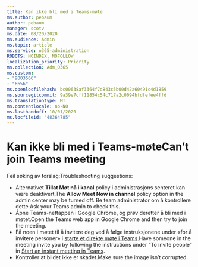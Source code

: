 ```yaml
---
title: Kan ikke bli med i Teams-møte
ms.author: pebaum
author: pebaum
manager: scotv
ms.date: 08/20/2020
ms.audience: Admin
ms.topic: article
ms.service: o365-administration
ROBOTS: NOINDEX, NOFOLLOW
localization_priority: Priority
ms.collection: Adm_O365
ms.custom:
- "9003566"
- "6656"
ms.openlocfilehash: bc00638af3364f7d843c5b00d42a60491c4d1859
ms.sourcegitcommit: 9a39e7cff11854c54c717a2c0094bfdfefee4ffd
ms.translationtype: MT
ms.contentlocale: nb-NO
ms.lasthandoff: 10/01/2020
ms.locfileid: "48364785"
---
```

# <a name="cant-join-teams-meeting"></a><span data-ttu-id="4db5c-102">Kan ikke bli med i Teams-møte</span><span class="sxs-lookup"><span data-stu-id="4db5c-102">Can’t join Teams meeting</span></span>

<span data-ttu-id="4db5c-103">Feil søking av forslag:</span><span class="sxs-lookup"><span data-stu-id="4db5c-103">Troubleshooting suggestions:</span></span>  

- <span data-ttu-id="4db5c-104">Alternativet  **Tillat Møt nå i kanal**  policy i administrasjons senteret kan være deaktivert.</span><span class="sxs-lookup"><span data-stu-id="4db5c-104">The  **Allow Meet Now in channel**  policy option in the admin center may be turned off.</span></span> <span data-ttu-id="4db5c-105">Be team administrator om å kontrollere dette.</span><span class="sxs-lookup"><span data-stu-id="4db5c-105">Ask your Teams admin to check this.</span></span>
- <span data-ttu-id="4db5c-106">Åpne Teams-nettappen i Google Chrome, og prøv deretter å bli med i møtet.</span><span class="sxs-lookup"><span data-stu-id="4db5c-106">Open the Teams web app in Google Chrome and then try to join the meeting.</span></span>
- <span data-ttu-id="4db5c-107">Få noen i møtet til å invitere deg ved å følge instruksjonene under «for å invitere personer» i  [starte et direkte møte i Teams](https://support.microsoft.com/office/start-an-instant-meeting-in-teams-ff95e53f-8231-4739-87fa-00b9723f4ef5).</span><span class="sxs-lookup"><span data-stu-id="4db5c-107">Have someone in the meeting invite you by following the instructions under “To invite people” in  [Start an instant meeting in Teams](https://support.microsoft.com/office/start-an-instant-meeting-in-teams-ff95e53f-8231-4739-87fa-00b9723f4ef5).</span></span>
- <span data-ttu-id="4db5c-108">Kontroller at bildet ikke er skadet.</span><span class="sxs-lookup"><span data-stu-id="4db5c-108">Make sure the image isn’t corrupted.</span></span>
